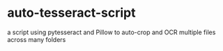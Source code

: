 # auto-tesseract-script
a script using pytesseract and Pillow to auto-crop and OCR multiple files across many folders
